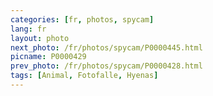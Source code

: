 ```yaml
---
categories: [fr, photos, spycam]
lang: fr
layout: photo
next_photo: /fr/photos/spycam/P0000445.html
picname: P0000429
prev_photo: /fr/photos/spycam/P0000428.html
tags: [Animal, Fotofalle, Hyenas]
---
```

